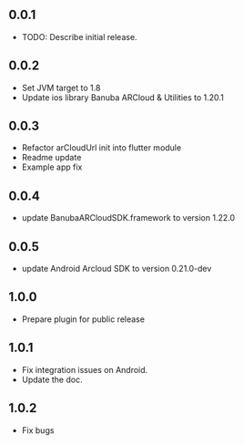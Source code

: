 ## 0.0.1

* TODO: Describe initial release.

## 0.0.2

* Set JVM target to 1.8
* Update ios library Banuba ARCloud & Utilities to 1.20.1

## 0.0.3

* Refactor arCloudUrl init into flutter module
* Readme update
* Example app fix

## 0.0.4
* update BanubaARCloudSDK.framework to version 1.22.0

## 0.0.5
* update Android Arcloud SDK to version 0.21.0-dev

## 1.0.0
* Prepare plugin for public release

## 1.0.1
* Fix integration issues on Android.
* Update the doc.

## 1.0.2
* Fix bugs
